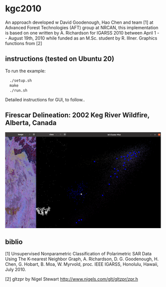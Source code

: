 # kgc2010

An approach developed w David Goodenough, Hao Chen and team [1] at Advanced Forest Technologies (AFT) group at NRCAN, this implementation is based on one written by A. Richardson for IGARSS 2010 between April 1 -- August 19th, 2010 while funded as an M.Sc. student by R. Illner. Graphics functions from [2]

## instructions (tested on Ubuntu 20)
To run the example:
```
  ./setup.sh
  make 
  ./run.sh 
```
Detailed instructions for GUI, to follow..

## Firescar Delineation: 2002 Keg River Wildfire, Alberta, Canada
<img src="output/out.gif " width="800">

## biblio

[1] Unsupervised Nonparametric Classification of Polarimetric SAR Data Using The K-nearest Neighbor Graph, A. Richardson, D. G. Goodenough, H. Chen, G. Hobart, B. Moa, W. Myrvold, proc. IEEE IGARSS, Honolulu, Hawaii, July 2010.

[2] gltzpr by Nigel Stewart http://www.nigels.com/glt/gltzpr/zpr.h
